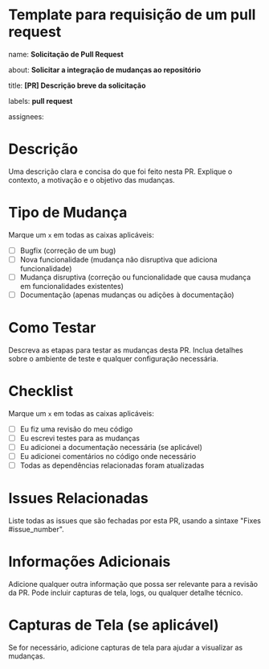 <h1>
  Template para requisição de um pull request
</h1>

name: **Solicitação de Pull Request**

about: **Solicitar a integração de mudanças ao repositório**

title: **[PR] Descrição breve da solicitação**

labels: **pull request**

assignees:

# Descrição

Uma descrição clara e concisa do que foi feito nesta PR. Explique o contexto, a motivação e o objetivo das mudanças.

# Tipo de Mudança

Marque um `x` em todas as caixas aplicáveis:
- [ ] Bugfix (correção de um bug)
- [ ] Nova funcionalidade (mudança não disruptiva que adiciona funcionalidade)
- [ ] Mudança disruptiva (correção ou funcionalidade que causa mudança em funcionalidades existentes)
- [ ] Documentação (apenas mudanças ou adições à documentação)

# Como Testar

Descreva as etapas para testar as mudanças desta PR. Inclua detalhes sobre o ambiente de teste e qualquer configuração necessária.

# Checklist

Marque um `x` em todas as caixas aplicáveis:
- [ ] Eu fiz uma revisão do meu código
- [ ] Eu escrevi testes para as mudanças
- [ ] Eu adicionei a documentação necessária (se aplicável)
- [ ] Eu adicionei comentários no código onde necessário
- [ ] Todas as dependências relacionadas foram atualizadas

# Issues Relacionadas

Liste todas as issues que são fechadas por esta PR, usando a sintaxe "Fixes #issue_number".

# Informações Adicionais

Adicione qualquer outra informação que possa ser relevante para a revisão da PR. Pode incluir capturas de tela, logs, ou qualquer detalhe técnico.

# Capturas de Tela (se aplicável)

Se for necessário, adicione capturas de tela para ajudar a visualizar as mudanças.

